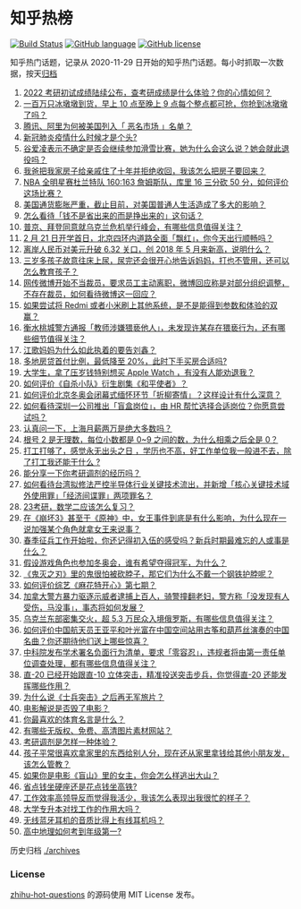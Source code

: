 # 知乎热榜
[![Build Status](https://github.com/ToWeLong/zhihu-hot-questions/workflows/CI/badge.svg)](https://github.com/ToWeLong/zhihu-hot-questions/actions)
[![GitHub language](https://img.shields.io/badge/language-golang-orange.svg)](https://golang.org/)
[![GitHub license](https://img.shields.io/github/license/ToWeLong/zhihu-hot-questions)](https://github.com/ToWeLong/zhihu-hot-questions/blob/main/LICENSE)

知乎热门话题，记录从 2020-11-29 日开始的知乎热门话题。每小时抓取一次数据，按天[归档](./archives)

<!-- BEGIN -->

1. [2022 考研初试成绩陆续公布，查考研成绩是什么体验？你的心情如何？](https://www.zhihu.com/question/517763458)
1. [一百万只冰墩墩到货，早上 10 点至晚上 9 点每个整点都可抢，你抢到冰墩墩了吗？](https://www.zhihu.com/question/517610726)
1. [腾讯、阿里为何被美国列入「 恶名市场 」名单？](https://www.zhihu.com/question/517256985)
1. [新冠肺炎疫情什么时候才是个头?](https://www.zhihu.com/question/435756749)
1. [谷爱凌表示不确定是否会继续参加滑雪比赛，她为什么会这么说？她会就此退役吗？](https://www.zhihu.com/question/517793282)
1. [我爸把我家房子给亲戚住了十年并拒绝收回，我该怎么把房子要回来？](https://www.zhihu.com/question/517623512)
1. [NBA 全明星赛杜兰特队 160:163 詹姆斯队，库里 16 三分砍 50 分，如何评价这场比赛？](https://www.zhihu.com/question/517767367)
1. [美国通货膨胀严重，截止目前，对美国普通人生活造成了多大的影响？](https://www.zhihu.com/question/517090111)
1. [怎么看待「钱不是省出来的而是挣出来的」这句话？](https://www.zhihu.com/question/507959774)
1. [普京、拜登同意就乌克兰危机举行峰会，有哪些信息值得关注？](https://www.zhihu.com/question/517773124)
1. [2 月 21 日开学首日，北京四环内道路全面「飘红」，你今天出行顺畅吗？](https://www.zhihu.com/question/517762857)
1. [离岸人民币对美元升破 6.32 关口，创 2018 年 5 月来新高，说明什么？](https://www.zhihu.com/question/517305926)
1. [三岁多孩子故意往床上尿，尿完还会很开心地告诉妈妈，打也不管用，还可以怎么教育孩子？](https://www.zhihu.com/question/516892071)
1. [网传微博开始不当裁员，要求员工主动离职，微博回应称是对部分组织调整，不存在裁员，如何看待微博这一回应？](https://www.zhihu.com/question/517114620)
1. [如果尝试将 Redmi 或者小米刷上其他系统，是不是能得到参数和体验的双赢？](https://www.zhihu.com/question/517627737)
1. [衡水桃城警方通报「教师涉嫌猥亵他人」，未发现许某存在猥亵行为，还有哪些细节值得关注？](https://www.zhihu.com/question/517811159)
1. [江歌妈妈为什么如此执着的要告刘鑫？](https://www.zhihu.com/question/511673803)
1. [多地房贷首付比例，最低降至 20%，此时下手买房合适吗?](https://www.zhihu.com/question/517307194)
1. [大学生，拿了压岁钱特别想买 Apple Watch ，有没有人能劝退我？](https://www.zhihu.com/question/515485424)
1. [如何评价《自杀小队》衍生剧集《和平使者》？](https://www.zhihu.com/question/488210133)
1. [如何评价北京冬奥会闭幕式缅怀环节「折柳寄情」？这样设计有什么深意？](https://www.zhihu.com/question/517691600)
1. [如何看待深圳一公司推出「盲盒岗位」，由 HR 帮忙选择合适岗位？你愿意尝试吗？](https://www.zhihu.com/question/517715962)
1. [认真问一下，上海月薪两万是绝大多数吗？](https://www.zhihu.com/question/517084175)
1. [根号 2 是无理数，每位小数都是 0~9 之间的数，为什么相乘之后全是 0？](https://www.zhihu.com/question/516397456)
1. [打工打够了，感觉永无出头之日 ，学历也不高，好工作单位我一般进不去，除了打工我还能干什么 ?](https://www.zhihu.com/question/517391774)
1. [能分享一下你考研调剂的经历吗？](https://www.zhihu.com/question/312829330)
1. [如何看待台湾拟修法严控半导体行业关键技术流出，并新增「核心关键技术域外使用罪」「经济间谍罪」两项罪名？](https://www.zhihu.com/question/517252890)
1. [23考研，数学二应该怎么复习？](https://www.zhihu.com/question/510390630)
1. [在《崩坏3》甚至于《原神》中，女王事件到底是有什么影响，为什么现在一说加强某个角色就拿女王来说事？](https://www.zhihu.com/question/517296916)
1. [春季征兵工作开始啦，你还记得初入伍的感受吗？新兵时期最难忘的人或事是什么？](https://www.zhihu.com/question/517235374)
1. [假设游戏角色也参加冬奥会，谁有希望夺得冠军，为什么？](https://www.zhihu.com/question/513991739)
1. [《鬼灭之刃》里的鬼很怕被砍脖子，那它们为什么不戴一个钢铁护脖呢？](https://www.zhihu.com/question/517502385)
1. [如何评价综艺《麻花特开心》第七期？](https://www.zhihu.com/question/517621683)
1. [加拿大警方暴力驱逐示威者逮捕上百人，骑警撞翻老妇，警方称「没发现有人受伤，马没事」，事态将如何发展？](https://www.zhihu.com/question/517644973)
1. [乌克兰东部密集交火，超 5.3 万民众入境俄罗斯，有哪些信息值得关注？](https://www.zhihu.com/question/517783305)
1. [如何评价中国航天员王亚平和叶光富在中国空间站用古筝和葫芦丝演奏的中国名曲？你还期待他们送上哪些惊喜？](https://www.zhihu.com/question/517051790)
1. [中科院发布学术署名负面行为清单，要求「零容忍」，违规者将由第一责任单位调查处理，都有哪些信息值得关注？](https://www.zhihu.com/question/517274050)
1. [直-20 已经开始跟直-10 立体突击，精准投送突击步兵，你觉得直-20 还能发挥哪些作用？](https://www.zhihu.com/question/516911817)
1. [为什么说《士兵突击》之后再无军旅片？](https://www.zhihu.com/question/21982582)
1. [电影解说是否毁了电影？](https://www.zhihu.com/question/327470756)
1. [你最喜欢的体育名言是什么？](https://www.zhihu.com/question/356346584)
1. [有哪些无版权、免费、高清图片素材网站？](https://www.zhihu.com/question/318961106)
1. [考研调剂是怎样一种体验？](https://www.zhihu.com/question/41679812)
1. [孩子平常很喜欢拿家里的东西给别人分，现在还从家里拿钱给其他小朋友发，该怎么管教？](https://www.zhihu.com/question/517646320)
1. [如果你是电影《盲山》里的女主，你会怎么样逃出大山？](https://www.zhihu.com/question/63903205)
1. [省点钱坐硬座还是花点钱坐高铁?](https://www.zhihu.com/question/506806584)
1. [工作效率高领导反而觉得我活少，我该怎么表现出我很忙的样子？](https://www.zhihu.com/question/510111455)
1. [大学专升本对找工作的作用大吗？](https://www.zhihu.com/question/516519399)
1. [无线蓝牙耳机的音质比得上有线耳机吗？](https://www.zhihu.com/question/517607821)
1. [高中地理如何考到年级第一?](https://www.zhihu.com/question/453822250)

<!-- END -->

历史归档 [./archives](./archives)


### License
[zhihu-hot-questions](https://github.com/towelong/zhihu-hot-questions) 的源码使用 MIT License 发布。